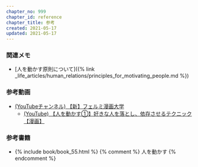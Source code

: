 ```yaml
---
chapter_no: 999
chapter_id: reference
chapter_title: 参考
created: 2021-05-17
updated: 2021-05-17
---
```

### 関連メモ
- [人を動かす原則について]({% link _life_articles/human_relations/principles_for_motivating_people.md %})

### 参考動画
- [(YouTubeチャンネル) 【新】フェルミ漫画大学](https://www.youtube.com/channel/UC9V4eJBNx_hOieGG51NZ6nA)
  - [(YouTube) 【人を動かす①】好きな人を落とし、依存させるテクニック【漫画】](https://www.youtube.com/watch?v=8a4urd5MPeI)

### 参考書籍
- {% include book/book_55.html %} {% comment %} 人を動かす {% endcomment %}
